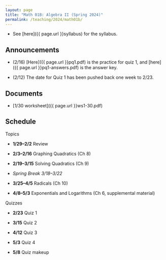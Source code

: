 ```yaml
---
layout: page
title: "Math 01B: Algebra II (Spring 2024)"
permalink: /teaching/2024/math01b/
---
```


* See [here]({{ page.url }}syllabus) for the syllabus.


Announcements
-------------

* (2/16) [Here]({{ page.url }}pq1.pdf) is the practice for quiz 1, and [here]({{ page.url }}pq1-answers.pdf) is the answer key.


* (2/12) The date for Quiz 1 has been pushed back one week to 2/23.


Documents
---------

* [1/30 worksheet]({{ page.url }}ws1-30.pdf)

Schedule
--------

Topics

* **1/29–2/2** Review

* **2/3–2/16** Graphing Quadratics (Ch 8)

* **2/19–3/15** Solving Quadratics (Ch 9)

* *Spring Break 3/18–3/22*

* **3/25–4/5** Radicals (Ch 10)

* **4/8–5/3** Exponentials and Logarithms (Ch 6, supplemental material)

Quizzes

* **2/23** Quiz 1

* **3/15** Quiz 2

* **4/12** Quiz 3

* **5/3** Quiz 4

* **5/8** Quiz makeup
